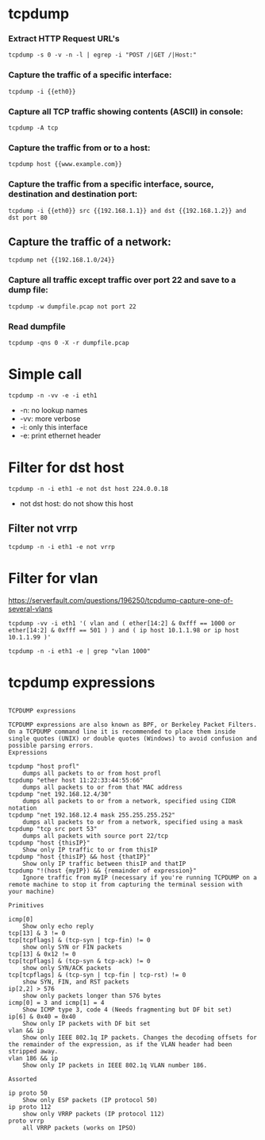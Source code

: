 # tcpdump

### Extract HTTP Request URL's

`tcpdump -s 0 -v -n -l | egrep -i "POST /|GET /|Host:"`

### Capture the traffic of a specific interface:

`tcpdump -i {{eth0}}`

### Capture all TCP traffic showing contents (ASCII) in console:

`tcpdump -A tcp`

### Capture the traffic from or to a host:

`tcpdump host {{www.example.com}}`

### Capture the traffic from a specific interface, source, destination and destination port:

`tcpdump -i {{eth0}} src {{192.168.1.1}} and dst {{192.168.1.2}} and dst port 80`

## Capture the traffic of a network:

`tcpdump net {{192.168.1.0/24}}`

### Capture all traffic except traffic over port 22 and save to a dump file:

`tcpdump -w dumpfile.pcap not port 22`

### Read dumpfile

`tcpdump -qns 0 -X -r dumpfile.pcap`

# Simple call

```
tcpdump -n -vv -e -i eth1
```

* -n: no lookup names
* -vv: more verbose
* -i: only this interface
* -e: print ethernet header

# Filter for dst host

```
tcpdump -n -i eth1 -e not dst host 224.0.0.18
```

* not dst host: do not show this host

## Filter not vrrp

```
tcpdump -n -i eth1 -e not vrrp
```

# Filter for vlan

https://serverfault.com/questions/196250/tcpdump-capture-one-of-several-vlans

```
tcpdump -vv -i eth1 '( vlan and ( ether[14:2] & 0xfff == 1000 or ether[14:2] & 0xfff == 501 ) ) and ( ip host 10.1.1.98 or ip host 10.1.1.99 )'
```

```
tcpdump -n -i eth1 -e | grep "vlan 1000"
```

# tcpdump expressions

```

TCPDUMP expressions

TCPDUMP expressions are also known as BPF, or Berkeley Packet Filters. On a TCPDUMP command line it is recommended to place them inside single quotes (UNIX) or double quotes (Windows) to avoid confusion and possible parsing errors.
Expressions

tcpdump "host profl"
    dumps all packets to or from host profl
tcpdump "ether host 11:22:33:44:55:66"
    dumps all packets to or from that MAC address
tcpdump "net 192.168.12.4/30"
    dumps all packets to or from a network, specified using CIDR notation
tcpdump "net 192.168.12.4 mask 255.255.255.252"
    dumps all packets to or from a network, specified using a mask
tcpdump "tcp src port 53"
    dumps all packets with source port 22/tcp
tcpdump "host {thisIP}"
    Show only IP traffic to or from thisIP
tcpdump "host {thisIP} && host {thatIP}"
    Show only IP traffic between thisIP and thatIP
tcpdump "!(host {myIP}) && {remainder of expression}"
    Ignore traffic from myIP (necessary if you're running TCPDUMP on a remote machine to stop it from capturing the terminal session with your machine)

Primitives

icmp[0]
    Show only echo reply
tcp[13] & 3 != 0
tcp[tcpflags] & (tcp-syn | tcp-fin) != 0
    show only SYN or FIN packets
tcp[13] & 0x12 != 0
tcp[tcpflags] & (tcp-syn & tcp-ack) != 0
    show only SYN/ACK packets
tcp[tcpflags] & (tcp-syn | tcp-fin | tcp-rst) != 0
    show SYN, FIN, and RST packets
ip[2,2] > 576
    show only packets longer than 576 bytes
icmp[0] = 3 and icmp[1] = 4
    Show ICMP type 3, code 4 (Needs fragmenting but DF bit set)
ip[6] & 0x40 = 0x40
    Show only IP packets with DF bit set
vlan && ip
    Show only IEEE 802.1q IP packets. Changes the decoding offsets for the remainder of the expression, as if the VLAN header had been stripped away.
vlan 186 && ip
    Show only IP packets in IEEE 802.1q VLAN number 186.

Assorted

ip proto 50
    Show only ESP packets (IP protocol 50)
ip proto 112
    show only VRRP packets (IP protocol 112)
proto vrrp
    all VRRP packets (works on IPSO)
```

